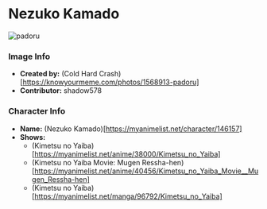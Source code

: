# Nezuko Kamado

![padoru](https://raw.githubusercontent.com/shadow578/Padoru-Padoru/master/Padoru/demon-slayer-nezuko.png "Nezuko Kamado")

### Image Info
* **Created by:**    (Cold Hard Crash)[https://knowyourmeme.com/photos/1568913-padoru]
* **Contributor:**   shadow578

### Character Info
* **Name:**   (Nezuko Kamado)[https://myanimelist.net/character/146157]
* **Shows:**
  * (Kimetsu no Yaiba)[https://myanimelist.net/anime/38000/Kimetsu_no_Yaiba]
  * (Kimetsu no Yaiba Movie: Mugen Ressha-hen)[https://myanimelist.net/anime/40456/Kimetsu_no_Yaiba_Movie__Mugen_Ressha-hen]
  * (Kimetsu no Yaiba)[https://myanimelist.net/manga/96792/Kimetsu_no_Yaiba]
